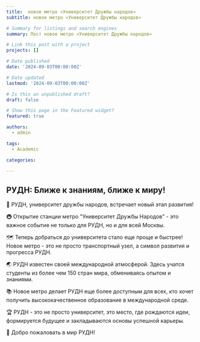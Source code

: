 ```yaml
---
title:  новое метро «Университет Дружбы народов»
subtitle: новое метро «Университет Дружбы народов»

# Summary for listings and search engines
summary: Пост новое метро «Университет Дружбы народов»

# Link this post with a project
projects: []

# Date published
date: '2024-09-03T00:00:00Z'

# Date updated
lastmod: '2024-09-03T00:00:00Z'

# Is this an unpublished draft?
draft: false

# Show this page in the Featured widget?
featured: true

authors:
  - admin

tags:
  - Academic

categories:
  
---
```


## РУДН: Ближе к знаниям, ближе к миру!

🎉 РУДН, университет дружбы народов, встречает новый этап развития! 

🚇 Открытие станции метро "Университет Дружбы Народов" - это важное событие не только для РУДН, но и для всей Москвы. 

🗺️ Теперь добраться до университета стало еще проще и быстрее! Новое метро - это не просто транспортный узел, а символ развития и прогресса РУДН.

🌏 РУДН известен своей международной атмосферой. Здесь учатся студенты из более чем 150 стран мира, обмениваясь опытом и знаниями. 

📚 Новое метро делает РУДН еще более доступным для всех, кто хочет получить высококачественное образование в международной среде. 

🏆 РУДН - это не просто университет, это место, где рождаются идеи, формируется будущее и закладываются основы успешной карьеры. 

🙌 Добро пожаловать в мир РУДН!


